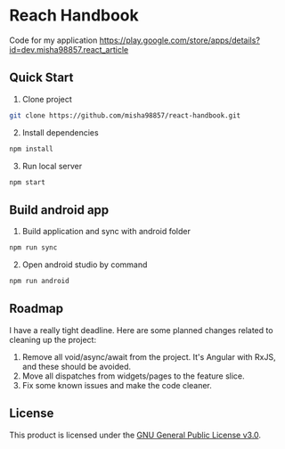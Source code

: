 # Reach Handbook

Code for my application https://play.google.com/store/apps/details?id=dev.misha98857.react_article

## Quick Start

1. Clone project

```bash
git clone https://github.com/misha98857/react-handbook.git
```

2. Install dependencies

```bash
npm install
```

3. Run local server

```bash
npm start
```

## Build android app

1. Build application and sync with android folder

```bash
npm run sync
```

2. Open android studio by command

```bash
npm run android
```

## Roadmap

I have a really tight deadline. Here are some planned changes related to cleaning up the project:

1. Remove all void/async/await from the project. It's Angular with RxJS, and these should be avoided.
2. Move all dispatches from widgets/pages to the feature slice.
3. Fix some known issues and make the code cleaner.

## License
This product is licensed under the [GNU General Public License v3.0](https://github.com/misha98857/react-handbook/blob/main/LICENSE).
